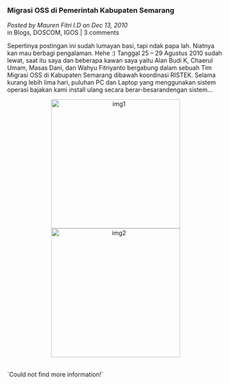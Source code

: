 ### **Migrasi OSS di Pemerintah Kabupaten Semarang**
_Posted by Mauren Fitri I.D on Dec 13, 2010_
<br>
in Blogs, DOSCOM, IGOS | 3 comments

Sepertinya postingan ini sudah lumayan basi, tapi ndak papa lah. Niatnya kan mau berbagi pengalaman. Hehe :) Tanggal 25 – 29 Agustus 2010 sudah lewat, saat itu saya dan beberapa kawan saya yaitu Alan Budi K, Chaerul Umam, Masas Dani, dan Wahyu Fitriyanto bergabung dalam sebuah Tim Migrasi OSS di Kabupaten Semarang dibawah koordinasi RISTEK. Selama kurang lebih lima hari, puluhan PC dan Laptop yang menggunakan sistem operasi bajakan kami install ulang secara berar-besarandengan sistem...

<p align="center">
	<img src="./posts/2010-12-13-migrasi-oss-pemkab-semarang+/CIMG3568.jpg" height="300px" alt="img1">
    <br>
    <img src="./posts/2010-12-13-migrasi-oss-pemkab-semarang+/CIMG3579.jpg" height="300px" alt="img2">
</p> 

<br>
`Could not find more information!`